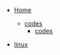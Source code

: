* [Home](/)
  - [codes](note/coffeescript/coffee-in-node.md)
    - [codes](note/coffeescript/coffee-in-node.md)

* [linux](note/linux/linux-about.md)